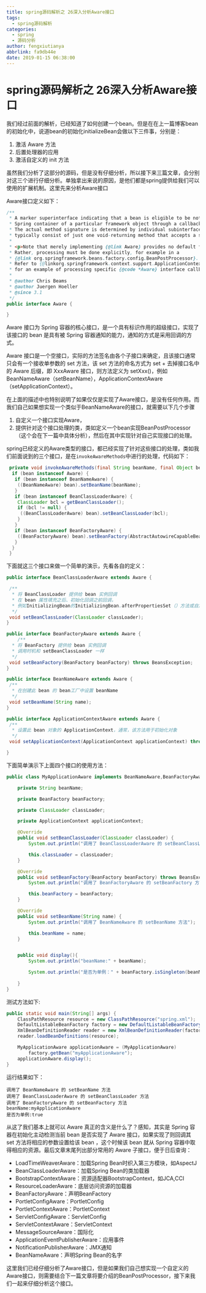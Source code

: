 ```yaml
---
title: spring源码解析之 26深入分析Aware接口
tags:
  - spring源码解析
categories:
  - spring
  - 源码分析
author: fengxiutianya
abbrlink: fa9db44e
date: 2019-01-15 06:38:00
---
```

# spring源码解析之 26深入分析Aware接口

我们经过前面的解析，已经知道了如何创建一个bean。但是在在上一篇博客bean的初始化中，说道bean的初始化initializeBean会做以下三件事，分别是：

1. 激活 Aware 方法
2. 后置处理器的应用
3. 激活自定义的 init 方法

虽然我们分析了这部分的源码，但是没有仔细分析，所以接下来三篇文章，会分别对这三个进行仔细分析。单独拿出来说的原因，是他们都是spring提供给我们可以使用的扩展机制。这里先来分析Aware接口
<!-- more -->

Aware接口定义如下：

```java
/**
 * A marker superinterface indicating that a bean is eligible to be notified by the
 * Spring container of a particular framework object through a callback-style method.
 * The actual method signature is determined by individual subinterfaces but should
 * typically consist of just one void-returning method that accepts a single argument.
 *
 * <p>Note that merely implementing {@link Aware} provides no default functionality.
 * Rather, processing must be done explicitly, for example in a
 * {@link org.springframework.beans.factory.config.BeanPostProcessor}.
 * Refer to {@linkorg.springframework.context.support.ApplicationContextAwareProcessor}
 * for an example of processing specific {@code *Aware} interface callbacks.
 *
 * @author Chris Beams
 * @author Juergen Hoeller
 * @since 3.1
 */
public interface Aware {

}
```

Aware 接口为 Spring 容器的核心接口，是一个具有标识作用的超级接口，实现了该接口的 bean 是具有被 Spring 容器通知的能力，通知的方式是采用回调的方式。

Aware 接口是一个空接口，实际的方法签名由各个子接口来确定，且该接口通常只会有一个接收单参数的 set 方法，该 set 方法的命名方式为 set + 去掉接口名中的 Aware 后缀，即 XxxAware 接口，则方法定义为 setXxx()，例如 BeanNameAware（setBeanName），ApplicationContextAware（setApplicationContext）。

在上面的描述中也特别说明了如果仅仅是实现了Aware接口，是没有任何作用。而我们自己如果想实现一个类似于BeanNameAware的接口，就需要以下几个步骤

1. 自定义一个接口实现Aware，
2. 提供针对这个接口处理的类，类如定义一个bean实现BeanPostProcessor（这个会在下一篇中具体分析），然后在其中实现针对自己实现接口的处理。

spring已经定义的Aware类型的接口，都已经实现了针对这些接口的处理，类如我们前面说到的三个接口，是在`invokeAwareMethods`中进行的处理，代码如下：

```java
 private void invokeAwareMethods(final String beanName, final Object bean) {
  if (bean instanceof Aware) {
   if (bean instanceof BeanNameAware) {
    ((BeanNameAware) bean).setBeanName(beanName);
   }
   if (bean instanceof BeanClassLoaderAware) {
    ClassLoader bcl = getBeanClassLoader();
    if (bcl != null) {
     ((BeanClassLoaderAware) bean).setBeanClassLoader(bcl);
    }
   }
   if (bean instanceof BeanFactoryAware) {
    ((BeanFactoryAware) bean).setBeanFactory(AbstractAutowireCapableBeanFactory.this);
   }
  }
 }
```

下面就这三个接口来做一个简单的演示，先看各自的定义：

```java
public interface BeanClassLoaderAware extends Aware {

 /**
  * 将 BeanClassLoader 提供给 bean 实例回调
  * 在 bean 属性填充之后、初始化回调之前回调，
  * 例如InitializingBean的InitializingBean.afterPropertiesSet（）方法或自定义init方法
  */
 void setBeanClassLoader(ClassLoader classLoader);
}

public interface BeanFactoryAware extends Aware {
    /**
  * 将 BeanFactory 提供给 bean 实例回调
  * 调用时机和 setBeanClassLoader 一样
  */
 void setBeanFactory(BeanFactory beanFactory) throws BeansException;
}

public interface BeanNameAware extends Aware {
 /**
  * 在创建此 bean 的 bean工厂中设置 beanName
  */
 void setBeanName(String name);
}

public interface ApplicationContextAware extends Aware {
 /**
  * 设置此 bean 对象的 ApplicationContext，通常，该方法用于初始化对象
  */
 void setApplicationContext(ApplicationContext applicationContext) throws BeansException;

}
```

下面简单演示下上面四个接口的使用方法：

```java
public class MyApplicationAware implements BeanNameAware,BeanFactoryAware,BeanClassLoaderAware{

    private String beanName;

    private BeanFactory beanFactory;

    private ClassLoader classLoader;

    private ApplicationContext applicationContext;

    @Override
    public void setBeanClassLoader(ClassLoader classLoader) {
        System.out.println("调用了 BeanClassLoaderAware 的 setBeanClassLoader 方法");

        this.classLoader = classLoader;
    }

    @Override
    public void setBeanFactory(BeanFactory beanFactory) throws BeansException {
        System.out.println("调用了 BeanFactoryAware 的 setBeanFactory 方法");

        this.beanFactory = beanFactory;
    }

    @Override
    public void setBeanName(String name) {
        System.out.println("调用了 BeanNameAware 的 setBeanName 方法");

        this.beanName = name;
    }


    public void display(){
        System.out.println("beanName:" + beanName);

        System.out.println("是否为单例：" + beanFactory.isSingleton(beanName));
        
    }
}
```

测试方法如下:

```java
public static void main(String[] args) {
    ClassPathResource resource = new ClassPathResource("spring.xml");
    DefaultListableBeanFactory factory = new DefaultListableBeanFactory();
    XmlBeanDefinitionReader reader = new XmlBeanDefinitionReader(factory);
    reader.loadBeanDefinitions(resource);

    MyApplicationAware applicationAware = (MyApplicationAware) 
        factory.getBean("myApplicationAware");
    applicationAware.display();
}
```

运行结果如下：

```
调用了 BeanNameAware 的 setBeanName 方法
调用了 BeanClassLoaderAware 的 setBeanClassLoader 方法
调用了 BeanFactoryAware 的 setBeanFactory 方法
beanName:myApplicationAware
是否为单例:true
```

从这了我们基本上就可以 Aware 真正的含义是什么了？感知，其实是 Spring 容器在初始化主动检测当前 bean 是否实现了 Aware 接口，如果实现了则回调其 set 方法将相应的参数设置给该 bean ，这个时候该 bean 就从 Spring 容器中取得相应的资源。最后文章末尾列出部分常用的 Aware 子接口，便于日后查询：

- LoadTimeWeaverAware：加载Spring Bean时织入第三方模块，如AspectJ
- BeanClassLoaderAware：加载Spring Bean的类加载器
- BootstrapContextAware：资源适配器BootstrapContext，如JCA,CCI
- ResourceLoaderAware：底层访问资源的加载器
- BeanFactoryAware：声明BeanFactory
- PortletConfigAware：PortletConfig
- PortletContextAware：PortletContext
- ServletConfigAware：ServletConfig
- ServletContextAware：ServletContext
- MessageSourceAware：国际化
- ApplicationEventPublisherAware：应用事件
- NotificationPublisherAware：JMX通知
- BeanNameAware：声明Spring Bean的名字

这里我们已经仔细分析了Aware接口，但是如果我们自己想实现一个自定义的Aware接口，则需要结合下一篇文章将要介绍的BeanPostProcessor，接下来我们一起来仔细分析这个接口。